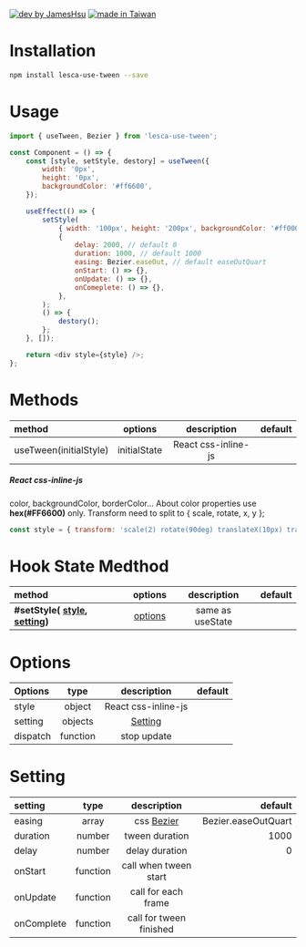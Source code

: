 [![dev by JamesHsu](https://img.shields.io/badge/Dev%20by-Jameshsu1125-green)](https://github.com/jameshsu1125/) [![made in Taiwan](https://img.shields.io/badge/Made%20in-Taiwan-orange)](https://github.com/jameshsu1125/)

# Installation

```sh
npm install lesca-use-tween --save
```

# Usage

```javascript
import { useTween, Bezier } from 'lesca-use-tween';

const Component = () => {
	const [style, setStyle, destory] = useTween({
		width: '0px',
		height: '0px',
		backgroundColor: '#ff6600',
	});

	useEffect(() => {
		setStyle(
			{ width: '100px', height: '200px', backgroundColor: '#ff0000' },
			{
				delay: 2000, // default 0
				duration: 1000, // default 1000
				easing: Bezier.easeOut, // default easeOutQuart
				onStart: () => {},
				onUpdate: () => {},
				onComeplete: () => {},
			},
		);
		() => {
			destory();
		};
	}, []);

	return <div style={style} />;
};
```

# Methods

| method                 |   options    |     description     | default |
| :--------------------- | :----------: | :-----------------: | ------: |
| useTween(initialStyle) | initialState | React css-inline-js |         |

##### React css-inline-js

color, backgroundColor, borderColor... About color properties use **hex(#FF6600)** only.
Transform need to split to { scale, rotate, x, y };

```javascript
const style = { transform: 'scale(2) rotate(90deg) translateX(10px) translateY(20px)' }; => { scale:2, rotate:90, x:10, y:20 }
```

# Hook State Medthod

| method                                                 |       options       |   description    | default |
| :----------------------------------------------------- | :-----------------: | :--------------: | ------: |
| **#setStyle( [style](#Options), [setting](#Options))** | [options](#Options) | same as useState |         |

# Options

| Options  |   type   |     description     | default |
| :------- | :------: | :-----------------: | ------: |
| style    |  object  | React css-inline-js |         |
| setting  | objects  | [Setting](#setting) |         |
| dispatch | function |     stop update     |         |

# Setting

| setting    |   type   |                             description                             |             default |
| :--------- | :------: | :-----------------------------------------------------------------: | ------------------: |
| easing     |  array   | css [Bezier](https://www.cssportal.com/css-cubic-bezier-generator/) | Bezier.easeOutQuart |
| duration   |  number  |                           tween duration                            |                1000 |
| delay      |  number  |                           delay duration                            |                   0 |
| onStart    | function |                        call when tween start                        |                     |
| onUpdate   | function |                         call for each frame                         |                     |
| onComplete | function |                       call for tween finished                       |                     |
